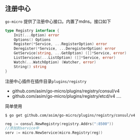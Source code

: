 ## 注册中心

`go-micro` 提供了注册中心接口。内置了mdns。接口如下

```go
type Registry interface {
	Init(...Option) error
	Options() Options
	Register(*Service, ...RegisterOption) error
	Deregister(*Service, ...DeregisterOption) error
	GetService(string, ...GetOption) ([]*Service, error)
	ListServices(...ListOption) ([]*Service, error)
	Watch(...WatchOption) (Watcher, error)
	String() string
}
```

注册中心插件在插件目录`plugins/registry`

- github.com/asim/go-micro/plugins/registry/consul/v4
- github.com/asim/go-micro/plugins/registry/etcd/v4
....
  
简单使用
```shell
$ go get github.com/asim/go-micro/plugins/registry/consul/v4
```
```go
reg := consul.NewRegistry(registry.Addrs(":8500"))
//添加到service中
serv := micro.NewService(micro.Registry(reg))


```